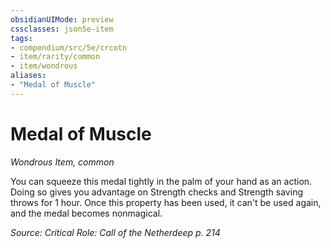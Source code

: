```yaml
---
obsidianUIMode: preview
cssclasses: json5e-item
tags:
- compendium/src/5e/crcotn
- item/rarity/common
- item/wondrous
aliases: 
- "Medal of Muscle"
---
```

# Medal of Muscle
*Wondrous Item, common*  


You can squeeze this medal tightly in the palm of your hand as an action. Doing so gives you advantage on Strength checks and Strength saving throws for 1 hour. Once this property has been used, it can't be used again, and the medal becomes nonmagical.

*Source: Critical Role: Call of the Netherdeep p. 214*
